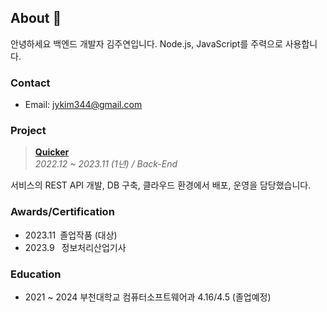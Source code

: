 ## About 👋

안녕하세요 백엔드 개발자 김주연입니다. Node.js, JavaScript를 주력으로 사용합니다.

### Contact

- Email: <jykim344@gmail.com>

### Project

> **[Quicker](https://github.com/daniel-juyeon-kim/Quicker_reactJS)**</br>*2022.12 ~ 2023.11 (1년) / Back-End*

서비스의 REST API 개발, DB 구축, 클라우드 환경에서 배포, 운영을 담당했습니다.

### Awards/Certification

- 2023.11 졸업작품 (대상)
- 2023.9  정보처리산업기사

### Education

- 2021 ~ 2024 부천대학교 컴퓨터소프트웨어과 4.16/4.5 (졸업예정)
